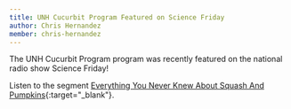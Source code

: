 ```yaml
---
title: UNH Cucurbit Program Featured on Science Friday 
author: Chris Hernandez
member: chris-hernandez 
---
```


The UNH Cucurbit Program program was recently featured on the national radio show Science Friday!    

 Listen to the segment [Everything You Never Knew About Squash And Pumpkins](https://www.sciencefriday.com/segments/squash-science-breeding-genetics){:target="_blank"}.
